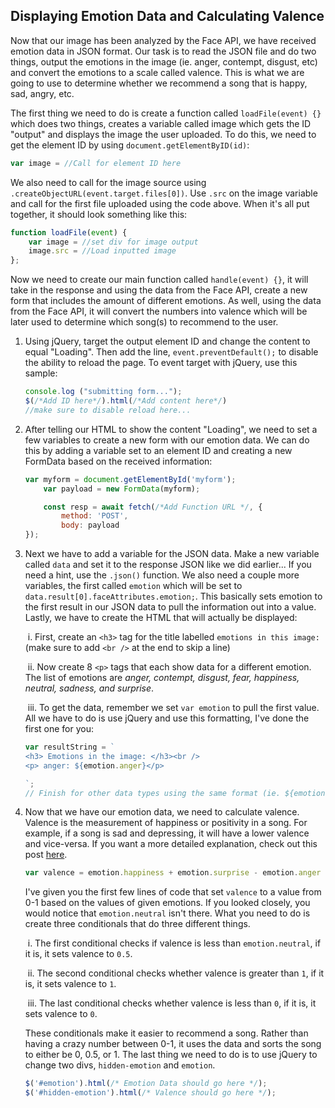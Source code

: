 ## Displaying Emotion Data and Calculating Valence

Now that our image has been analyzed by the Face API, we have received emotion data in JSON format. Our task is to read the JSON file and do two things, output the emotions in the image (ie. anger, contempt, disgust, etc) and convert the emotions to a scale called valence. This is what we are going to use to determine whether we recommend a song that is happy, sad, angry, etc.



The first thing we need to do is create a function called `loadFile(event) {}` which does two things, creates a variable called image which gets the ID "output" and displays the image the user uploaded. To do this, we need to get the element ID by using `document.getElementByID(id)`:

```javascript
var image = //Call for element ID here
```

We also need to call for the image source using `.createObjectURL(event.target.files[0])`. Use `.src` on the image variable and call for the first file uploaded using the code above. When it's all put together, it should look something like this:

```javascript
function loadFile(event) {
    var image = //set div for image output
    image.src = //Load inputted image
};
```

Now we need to create our main function called `handle(event) {}`, it will take in the response and using the data from the Face API, create a new form that includes the amount of different emotions. As well, using the data from the Face API, it will convert the numbers into valence which will be later used to determine which song(s) to recommend to the user.

1. Using jQuery, target the output element ID and change the content to equal "Loading". Then add the line, `event.preventDefault();` to disable the ability to reload the page. To event target with jQuery, use this sample:

   ```javascript
   console.log ("submitting form...");
   $(/*Add ID here*/).html(/*Add content here*/)
   //make sure to disable reload here...
   ```

2. After telling our HTML to show the content "Loading", we need to set a few variables to create a new form with our emotion data. We can do this by adding a variable set to an element ID and creating a new FormData based on the received information:

   ```javascript
   var myform = document.getElementById('myform');
       var payload = new FormData(myform);
   
       const resp = await fetch(/*Add Function URL */, {
           method: 'POST',
           body: payload
   });
   ```

3. Next we have to add a variable for the JSON data. Make a new variable called `data` and set it to the response JSON like we did earlier... If you need a hint, use the `.json()` function. We also need a couple more variables, the first called `emotion` which will be set to `data.result[0].faceAttributes.emotion;`. This basically sets emotion to the first result in our JSON data to pull the information out into a value. Lastly, we have to create the HTML that will actually be displayed:

   ​	i. First, create an `<h3>` tag for the title labelled `emotions in this image:` (make sure to add `<br />` at the end to skip a line)

   ​	ii. Now create 8 `<p>` tags that each show data for a different emotion. The list of emotions are *anger, contempt, disgust, fear, happiness, neutral, sadness, and surprise*. 

   ​	iii. To get the data, remember we set `var emotion` to pull the first value. All we have to do is use jQuery and use this formatting, I've done the first one for you:

   ```javascript
   var resultString = `
   <h3> Emotions in the image: </h3><br />
   <p> anger: ${emotion.anger}</p>
   
   `;
   // Finish for other data types using the same format (ie. ${emotion.contempt}, and etc)
   ```

4. Now that we have our emotion data, we need to calculate valence. Valence is the measurement of happiness or positivity in a song. For example, if a song is sad and depressing, it will have a lower valence and vice-versa. If you want a more detailed explanation, check out this post [here](https://community.spotify.com/t5/Content-Questions/Valence-as-a-measure-of-happiness/td-p/4385221#:~:text=In%20Spotify%27s%20API%20is%20something%20called%20Valence%2C%20that,low%20valence%20sound%20more%20negative%20%28sad%2C%20depressed%2C%20angry%29.).

   ```javascript
   var valence = emotion.happiness + emotion.surprise - emotion.anger - emotion.contempt - emotion.disgust - emotion.fear - emotion.sadness;
   ```

   I've given you the first few lines of code that set `valence` to a value from 0-1 based on the values of given emotions. If you looked closely, you would notice that `emotion.neutral` isn't there. What you need to do is create three conditionals that do three different things.

   ​	i. The first conditional checks if valence is less than `emotion.neutral`, if it is, it sets valence 	to `0.5`.

   ​	ii. The second conditional checks whether valence is greater than `1`, if it is, it sets valence 	to `1`.

   ​	iii. The last conditional checks whether valence is less than `0`, if it is, it sets valence to `0`.

   These conditionals make it easier to recommend a song. Rather than having a crazy number between 0-1, it uses the data and sorts the song to either be 0, 0.5, or 1. The last thing we need to do is to use jQuery to change two divs, `hidden-emotion` and `emotion`. 

   ```javascript
   $('#emotion').html(/* Emotion Data should go here */);
   $('#hidden-emotion').html(/* Valence should go here */);
   ```

